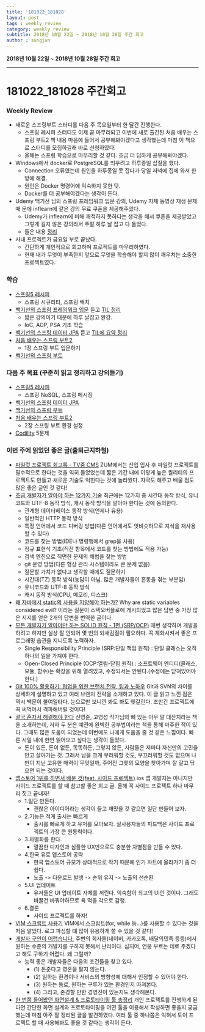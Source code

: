 ```yaml
---
title: '181022_181028'  
layout: post  
tags : weekly review
category: weekly review
subtitle: 2018년 10월 22일 ~ 2018년 10월 28일 주간 회고
author : sungjun
---
```


**2018년 10월 22일 ~ 2018년 10월 28일 주간 회고** 

---

# 181022_181028 주간회고

### Weekly Review
- 새로운 스프링부트 스터디를 다음 주 목요일부터 한 달간 진행한다.
    - 스프링 레시피 스터디도 이제 곧 마무리되고 이번에 새로 출간된 처음 배우는 스프링 부트2 책 내용 마음에 들어서 공부해봐야겠다고 생각했는데 마침 이 책으로 스터디를 모집하길래 바로 신청하였다.
    - 올해는 스프링 학습으로 마무리할 것 같다. 조금 더 딥하게 공부해봐야겠다.
- Windows에서 docker로 PostgreSQL를 띄우려고 하루종일 삽질을 했다.
    - Connection 오류였는데 원인을 하루종일 못 잡다가 당일 저녁에 집에 와서 한방에 해결.
    - 원인은 Docker 명령어에 익숙하지 못한 탓.
    - Docker를 더 공부해야겠다는 생각이 든다.
- Udemy 백기선 님의 스프링 프레임워크 입문 강의, Udemy 자체 동영상 재생 문제때 문에 inflearn에 같은 강의 무료 쿠폰을 제공해주었다.
    - Udemy가 inflearn에 비해 쾌적하지 못하다는 생각을 해서 쿠폰을 제공받았고 그렇게 길지 않은 강의라서 주말 하루 날 잡고 다 들었다.
    - 들은 내용 [정리]((https://github.com/gwonsungjun/TIL/blob/master/Spring/Whiteship-spring.md))
- 사내 프로젝트가 금요일 부로 끝났다.
    - 간단하게 개인적으로 회고하며 프로젝트를 마무리하였다.
    - 현재 내가 무엇이 부족한지 앞으로 무엇을 학습해야 할지 많이 깨우치는 소중한 프로젝트였다.

### 학습
- [스프링5 레시피](https://book.naver.com/bookdb/book_detail.nhn?bid=13911953)
    - 스프링 시큐리티, 스프링 배치
- [백기선의 스프링 프레임워크 입문](https://www.inflearn.com/course/spring/) 듣고 [TIL 정리](https://github.com/gwonsungjun/TIL/blob/master/Spring/Whiteship-spring.md)
    - 짧은 강의이기 때문에 하루 날잡고 완강.
    - IoC, AOP, PSA 기초 학습
- [백기선의 스프링 데이터 JPA](https://www.inflearn.com/course/%EC%8A%A4%ED%94%84%EB%A7%81-%EB%8D%B0%EC%9D%B4%ED%84%B0-jpa/) 듣고 [TIL에 요약 정리](https://github.com/gwonsungjun/TIL/blob/master/JPA/Whiteship-JPA.md)
- [처음 배우는 스프링 부트2](https://book.naver.com/bookdb/book_detail.nhn?bid=14031681)
    - 1장 스프링 부트 입문하기
- [백기선의 스프링 부트](https://www.inflearn.com/course/%EC%8A%A4%ED%94%84%EB%A7%81%EB%B6%80%ED%8A%B8/)

### 다음 주 목표 (꾸준히 읽고 정리하고 강의듣기)
- [스프링5 레시피](https://book.naver.com/bookdb/book_detail.nhn?bid=13911953) 
    - 스프링 NoSQL, 스프링 메시징
- [백기선의 스프링 데이터 JPA](https://www.inflearn.com/course/%EC%8A%A4%ED%94%84%EB%A7%81-%EB%8D%B0%EC%9D%B4%ED%84%B0-jpa/)
- [백기선의 스프링 부트](https://www.inflearn.com/course/%EC%8A%A4%ED%94%84%EB%A7%81%EB%B6%80%ED%8A%B8/)
- [처음 배우는 스프링 부트2](https://book.naver.com/bookdb/book_detail.nhn?bid=14031681)
    - 2장 스프링 부트 환경 설정
- [Codility](https://www.codility.com/) 5문제

### 이번 주에 읽었던 좋은 글(출퇴근지하철)
- [파일럿 프로젝트 회고록 - TV줌 CMS](https://zuminternet.github.io/ZUM-Pilot-cms/) ZUM에서는 신입 입사 후 파일럿 프로젝트를 필수적으로 한다는 것을 익히 들었었는데 짧은 기간 내에 이렇게 높은 퀄리티의 프로젝트도 만들고 새로운 기술도 익힌다는 것에 놀라웠다. 자극도 해주고 배울 점도 많은 좋은 글인 것 같다!
- [초급 개발자가 알아야 하는 12가지 기술](http://jhrogue.blogspot.com/2018/10/b-12.html) 최근에는 12가지 중 시간대 동작 방식, 유니코드와 UTF-8 동작 방식, 캐시 동작 방식을 알아야 한다는 것에 동의한다.
    * 관계형 데이터베이스 동작 방식(언제나 유용)
    * 일반적인 HTTP 동작 방식
    * 특정 언어에서 코드 디버깅 방법(다른 언어에서도 엇비슷하므로 지식을 재사용할 수 있다)
    * 코드를 찾는 방법(IDE나 명령행에서 grep을 사용)
    * 정규 표현식 기초(직전 항목에서 코드를 찾는 방법에도 적용 가능)
    * 검색 엔진으로 직면한 문제의 해법을 찾는 방법
    * git 운영 방법(다른 형상 관리 시스템이라도 큰 문제 없음)
    * 질문할 가치가 없다고 생각할 때에도 질문하기
    * 시간대(TZ) 동작 방식(농담이 아님. 많은 개발자들이 혼동을 겪는 부분임)
    * 유니코드와 UTF-8 동작 방식
    * 캐시 동작 방식(CPU, 메모리, 디스크)
- [왜 자바에서 static의 사용을 지양해야 하는가?](http://tech.thegajago.com/2016/02/20/%EC%99%9C-%EC%9E%90%EB%B0%94%EC%97%90%EC%84%9C-static%EC%9D%98-%EC%82%AC%EC%9A%A9%EC%9D%84-%EC%A7%80%EC%96%91%ED%95%B4%EC%95%BC-%ED%95%98%EB%8A%94%EA%B0%80/)  Why are static variables considered evil? 이라는 질문이 스택오버플로에 게시되었고 많은 답변 중 가장 많은 지지를 얻은 2개의 답변을 번역한 글이다.
- [모든 개발자가 알아야만 하는 SOLID 원칙 - 1편 (SRP/OCP)](http://doublem.org/SOLID_SRP_OCP/) 매번 생각하며 개발을 하려고 하지만 실상 잘 안되어 몇 번의 되새김질이 필요하다. 꼭 체화시켜서 좋은 프로그래밍 습관을 지니도록 노력하자.
    - Single Responsibility Principle (SRP:단일 책임 원칙) : 단일 클래스는 오직 하나의 일을 가져야 한다.
    - Open-Closed Principle (OCP:열림-닫힘 원칙) : 소프트웨어 엔티티(클래스, 모듈, 함수)는 확장을 위해 열려있고, 수정되서는 안된다.(수정에는 닫혀있어야한다.)
- [Git 100% 활용하기: 협업을 위한 브랜치 전략, 팁과 노하우](https://academy.realm.io/kr/posts/360andev-savvas-dalkitsis-using-git-like-a-pro/) Git과 SVN의 차이를 상세하게 설명하고 있고 여러 브랜치 전략을 소개하고 있다. 이 글 읽고 느낀 점은 역시 백문이 불여일타다. 눈으로만 보니깐 봐도 봐도 헷갈린다. 조만간 프로젝트에 꼭 써먹어서 격파해버릴 것이다!
- [결국 혼자서 해결해야 한다](https://m.blog.naver.com/PostView.nhn?blogId=abc-cast&logNo=221358342496&proxyReferer=http%3A%2F%2Fm.facebook.com) 신영준, 고영성 작가님의 뼈 있는 아무 말 대잔치라는 책을 소개하는데, 저자 두 분은 예전에 완벽한 공부법이라는 책을 통해 마주한 적이 있다. 그때도 많은 도움이 되었는데 이번에도 나에게 도움을 줄 것 같은 느낌이다. 빠른 시일 내에 한번 읽어보고 싶다는 생각이 들었다.
    - 돈이 있든, 돈이 없든, 똑똑하든, 그렇지 않든, 사람들은 저마다 자신만의 고민을 안고 살아가는 것. 그래서 남을 크게 부러워할 것도, 부끄러워할 것도 없으며 나만이 지닌 고유한 매력이 무엇일까, 주어진 그릇의 모양을 찾아가며 잘 갈고 닦으면 되는 것이다.
- [앱스토어 1위를 하면서 배운 것(feat. 사이드 프로젝트)](https://soojin.ro/blog/lessons-from-my-side-project) ios 앱 개발자는 아니지만 사이드 프로젝트를 할 때 참고할 좋은 회고 글. 올해 꼭 사이드 프로젝트 하나 마무리 짓고 끝내자!
    - 1.일단 만든다.
        - 괜찮은 아이디어라는 생각이 들고 재밌을 것 같으면 일단 만들어 보자.
    - 2.기능은 적게 출시는 빠르게
        - 출시를 빠르게 하고 유저를 모아보자. 실사용자들의 피드백은 사이드 프로젝트의 가장 큰 원동력이다.
    - 3.차별화를 한다.
        - 깔끔한 디자인과 심플한 UX만으로도 충분한 차별점을 만들 수 있다.
    - 4.한국 유료 앱스토어 공략
        - 한국 앱스토어 규모가 상대적으로 작기 때문에 인기 차트에 올라가기 좀 더 쉽다.
        - 노출 -> 다운로드 발생 -> 순위 유지 -> 노출의 선순환
    - 5.UI 업데이트
        - 유저들은 UI 업데이트 자체를 꺼린다. 익숙함이 최고의 UI인 것이다. 그래도 바꿀건 바꿔야하므로 욕 먹을 각오로 감행.
    - 6.결론
        - 사이드 프로젝트를 하자!
- [VIM 스크립트 사용기](https://www.popit.kr/vim-%EC%8A%A4%ED%81%AC%EB%A6%BD%ED%8A%B8-%EC%82%AC%EC%9A%A9%EA%B8%B0/) VIM에서 스크립트(for, while 등...)를 사용할 수 있다는 것을 처음 알았다. 로그 파싱할 떄 많이 유용하게 쓸 수 있을 것 같다!
- [개발자 구인이 어렵습니다.](https://brunch.co.kr/@supims/394) 주변의 회사들(네이버, 카카오톡, 배달의민족 등등)에서 원하는 수준의 개발자를 구하지 못해서 난리이다. 심지어, 연봉 부르는 데로 주겠다고 해도 구하기 어렵다. 왜 그럴까?
    - 능력 좋은 개발자들은 다음의 조건들을 찾고 있다.
        - (1) 돈준다고 영혼을 팔지 않는다.
        - (2) 일하는 환경이나 서비스의 방향성에 대해서 인정할 수 있어야 한다.
        - (3) 원하는 동료, 원하는 구루가 있는 환경인지 따져본다.
        - (4) 그리고, 존경할 만한 경영진이 있는지도 생각해본다.
- [한 번쯤 들어봤던 화면설계 & 프로토타이핑 툴 총정리](http://yslab.kr/94) 개인 프로젝트를 진행하게 된다면 간단한 화면 설계와 프로토타이핑을 어떤 툴을 이용해서 작성하면 좋을지 궁금했는데 마침 아주 잘 정리된 글을 발견하였다. 여러 툴 중 하나쯤은 익혀서 토이 프로젝트 할 때 사용해봐도 좋을 것 같다는 생각이 든다.
